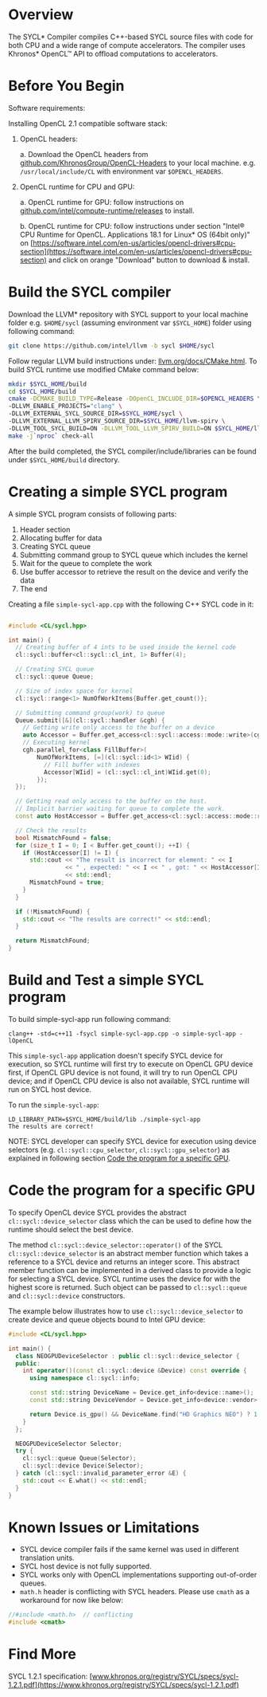 # Overview

The SYCL* Compiler compiles C++\-based SYCL source files with code for both CPU
and a wide range of compute accelerators. The compiler uses Khronos*
OpenCL&trade; API to offload computations to accelerators.

# Before You Begin

Software requirements:

Installing OpenCL 2.1 compatible software stack:
1. OpenCL headers:

   a. Download the OpenCL headers from
[github.com/KhronosGroup/OpenCL-Headers](https://github.com/KhronosGroup/OpenCL-Headers)
to your local machine. e.g. `/usr/local/include/CL` with environment var
`$OPENCL_HEADERS`.
2. OpenCL runtime for CPU and GPU:

   a. OpenCL runtime for GPU: follow instructions on
[github.com/intel/compute-runtime/releases](https://github.com/intel/compute-runtime/releases)
to install.

   b. OpenCL runtime for CPU: follow instructions under section "Intel&reg; CPU
Runtime for OpenCL. Applications 18.1 for Linux* OS (64bit only)" on
[https://software.intel.com/en-us/articles/opencl-drivers#cpu-section](https://software.intel.com/en-us/articles/opencl-drivers#cpu-section)
and click on orange "Download" button to download & install.

# Build the SYCL compiler

Download the LLVM* repository with SYCL support to your local machine folder
e.g. `$HOME/sycl` (assuming environment var `$SYCL_HOME`) folder using
following command:

```bash
git clone https://github.com/intel/llvm -b sycl $HOME/sycl
```

Follow regular LLVM build instructions under:
[llvm.org/docs/CMake.html](https://llvm.org/docs/CMake.html). To build SYCL
runtime use modified CMake command below:

```bash
mkdir $SYCL_HOME/build
cd $SYCL_HOME/build
cmake -DCMAKE_BUILD_TYPE=Release -DOpenCL_INCLUDE_DIR=$OPENCL_HEADERS \
-DLLVM_ENABLE_PROJECTS="clang" \
-DLLVM_EXTERNAL_SYCL_SOURCE_DIR=$SYCL_HOME/sycl \
-DLLVM_EXTERNAL_LLVM_SPIRV_SOURCE_DIR=$SYCL_HOME/llvm-spirv \
-DLLVM_TOOL_SYCL_BUILD=ON -DLLVM_TOOL_LLVM_SPIRV_BUILD=ON $SYCL_HOME/llvm
make -j`nproc` check-all
```

After the build completed, the SYCL compiler/include/libraries can be found
under `$SYCL_HOME/build` directory.

# Creating a simple SYCL program

A simple SYCL program consists of following parts:
1. Header section
2. Allocating buffer for data
3. Creating SYCL queue
4. Submitting command group to SYCL queue which includes the kernel
5. Wait for the queue to complete the work
6. Use buffer accessor to retrieve the result on the device and verify the data
7. The end

Creating a file `simple-sycl-app.cpp` with the following C++ SYCL code in it:

```c++

#include <CL/sycl.hpp>

int main() {
  // Creating buffer of 4 ints to be used inside the kernel code
  cl::sycl::buffer<cl::sycl::cl_int, 1> Buffer(4);

  // Creating SYCL queue
  cl::sycl::queue Queue;

  // Size of index space for kernel
  cl::sycl::range<1> NumOfWorkItems{Buffer.get_count()};

  // Submitting command group(work) to queue
  Queue.submit([&](cl::sycl::handler &cgh) {
    // Getting write only access to the buffer on a device
    auto Accessor = Buffer.get_access<cl::sycl::access::mode::write>(cgh);
    // Executing kernel
    cgh.parallel_for<class FillBuffer>(
        NumOfWorkItems, [=](cl::sycl::id<1> WIid) {
          // Fill buffer with indexes
          Accessor[WIid] = (cl::sycl::cl_int)WIid.get(0);
        });
  });

  // Getting read only access to the buffer on the host.
  // Implicit barrier waiting for queue to complete the work.
  const auto HostAccessor = Buffer.get_access<cl::sycl::access::mode::read>();

  // Check the results
  bool MismatchFound = false;
  for (size_t I = 0; I < Buffer.get_count(); ++I) {
    if (HostAccessor[I] != I) {
      std::cout << "The result is incorrect for element: " << I
                << " , expected: " << I << " , got: " << HostAccessor[I]
                << std::endl;
      MismatchFound = true;
    }
  }

  if (!MismatchFound) {
    std::cout << "The results are correct!" << std::endl;
  }

  return MismatchFound;
}

```

# Build and Test a simple SYCL program

To build simple-sycl-app run following command:

   ```console
   clang++ -std=c++11 -fsycl simple-sycl-app.cpp -o simple-sycl-app -lOpenCL
   ```

This `simple-sycl-app` application doesn't specify SYCL device for execution,
so SYCL runtime will first try to execute on OpenCL GPU device first, if OpenCL
GPU device is not found, it will try to run OpenCL CPU device; and if OpenCL
CPU device is also not available, SYCL runtime will run on SYCL host device.

To run the `simple-sycl-app`:

    LD_LIBRARY_PATH=$SYCL_HOME/build/lib ./simple-sycl-app
    The results are correct!

NOTE: SYCL developer can specify SYCL device for execution using device
selectors (e.g. `cl::sycl::cpu_selector`, `cl::sycl::gpu_selector`) as
explained in following section [Code the program for a specific
GPU](#code-the-program-for-a-specific-gpu).

# Code the program for a specific GPU

To specify OpenCL device SYCL provides the abstract `cl::sycl::device_selector`
class which the can be used to define how the runtime should select the best
device.

The method `cl::sycl::device_selector::operator()` of the SYCL
`cl::sycl::device_selector` is an abstract member function which takes a
reference to a SYCL device and returns an integer score. This abstract member
function can be implemented in a derived class to provide a logic for selecting
a SYCL device. SYCL runtime uses the device for with the highest score is
returned. Such object can be passed to `cl::sycl::queue` and `cl::sycl::device`
constructors.

The example below illustrates how to use `cl::sycl::device_selector` to create
device and queue objects bound to Intel GPU device:

```c++
#include <CL/sycl.hpp>

int main() {
  class NEOGPUDeviceSelector : public cl::sycl::device_selector {
  public:
    int operator()(const cl::sycl::device &Device) const override {
      using namespace cl::sycl::info;

      const std::string DeviceName = Device.get_info<device::name>();
      const std::string DeviceVendor = Device.get_info<device::vendor>();

      return Device.is_gpu() && DeviceName.find("HD Graphics NEO") ? 1 : -1;
    }
  };

  NEOGPUDeviceSelector Selector;
  try {
    cl::sycl::queue Queue(Selector);
    cl::sycl::device Device(Selector);
  } catch (cl::sycl::invalid_parameter_error &E) {
    std::cout << E.what() << std::endl;
  }
}

```


# Known Issues or Limitations

- SYCL device compiler fails if the same kernel was used in different
  translation units.
- SYCL host device is not fully supported.
- SYCL works only with OpenCL implementations supporting out-of-order queues.
- `math.h` header is conflicting with SYCL headers. Please use `cmath` as a
  workaround for now like below:

```c++
//#include <math.h>  // conflicting
#include <cmath>
```

# Find More

SYCL 1.2.1 specification: [www.khronos.org/registry/SYCL/specs/sycl-1.2.1.pdf](https://www.khronos.org/registry/SYCL/specs/sycl-1.2.1.pdf)

